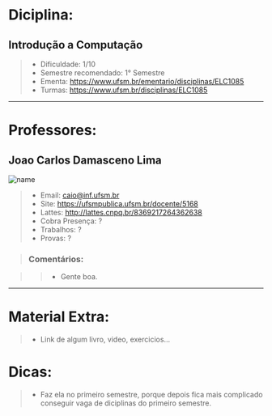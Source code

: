 # Diciplina:
## **Introdução a Computação**

> - Dificuldade: 1/10
> - Semestre recomendado: 1° Semestre
> - Ementa: https://www.ufsm.br/ementario/disciplinas/ELC1085
> - Turmas: https://www.ufsm.br/disciplinas/ELC1085
---

# Professores:
## **Joao Carlos Damasceno Lima**
![name](https://i.stack.imgur.com/frlIf.png, "Foto do professor")

> - Email: caio@inf.ufsm.br
> - Site: https://ufsmpublica.ufsm.br/docente/5168
> - Lattes: http://lattes.cnpq.br/8369217264362638
> - Cobra Presença: ?
> - Trabalhos: ?
> - Provas: ?

> ### Comentários:

>> - Gente boa.
---

# Material Extra:
> - Link de algum livro, video, exercicios...

# Dicas:
> - Faz ela no primeiro semestre, porque depois fica mais complicado conseguir vaga de diciplinas do primeiro semestre.
